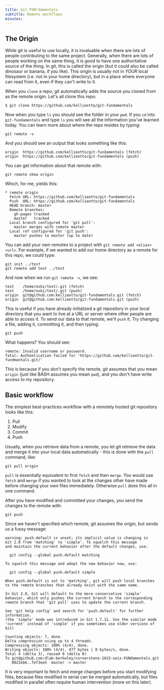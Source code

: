 ```yaml
---
title: Git FUN!damentals
subtitle: Remote workflows
minutes:
---
```


## The Origin

While git is useful to use locally, it is invaluable when there are lots of people contributing to the same project. Generally, when there are lots of people working on the same thing, it is good to have one authoritative source of the thing. In git, this is called the origin (but it could also be called dinosaur or banana, if you like). This origin is usually not in *YOUR* local filesystem (i.e. not in your home directory), but in a place where everyone can read from it, even if they can't write to it.

When you `clone` a repo, git automatically adds the source you cloned from as the remote origin. Let's all clone this repo:

~~~
$ git clone https://github.com/kellieotto/git-fundamentals
~~~

Now when you type `ls` you should see the folder in your `pwd`. If you `cd`
into `git-fundamentals` and type `ls` you will see all the information you've
learned today. You can learn more about where the repo resides by typing:

~~~{.input}
git remote -v
~~~

And you should see an output that looks something like this:

~~~{.output}
origin  https://github.com/kellieotto/git-fundamentals (fetch)
origin  https://github.com/kellieotto/git-fundamentals (push)
~~~

You can get information about that remote with:

~~~{.input}
git remote show origin
~~~

Which, for me, yields this:

~~~{.output}
* remote origin
  Fetch URL: https://github.com/kellieotto/git-fundamentals
  Push  URL: https://github.com/kellieotto/git-fundamentals
  HEAD branch: master
  Remote branches:
    gh-pages tracked
    master   tracked
  Local branch configured for 'git pull':
    master merges with remote master
  Local ref configured for 'git push':
    master pushes to master (up to date)
~~~

You can add your own remotes to a project with `git remote add <alias> <url>`. For example, if we wanted to add our home directory as a remote for this repo, we could type:

~~~{.input}
git init ../test
git remote add test ../test
~~~

And now when we run `git remote -v`, we see:

~~~{.output}
test	/home/oski/test/.git (fetch)
test	/home/oski/test/.git (push)
origin	git@github.com:kellieotto/git-fundamentals.git (fetch)
origin	git@github.com:kellieotto/git-fundamentals.git (push)
~~~

This is useful if you have already initialized a git repository in your local directory that you want to live at a URL or server where other people are able to access it. To send our data to that remote, we'll `push` it. Try changing a file, adding it, committing it, and then typing:

~~~{.input}
git push
~~~

What happens? You should see:

~~~{.output}
remote: Invalid username or password.
fatal: Authentication failed for 'https://github.com/kellieotto/git-fundmantals.git/'
~~~

This is because if you don't specify the remote, git assumes that you mean `origin` (just like BASH assumes you mean `pwd`), and you don't have write access to my repository. 

## Basic workflow

The simplest best-practices workflow with a remotely hosted git repository looks like this:

1. Pull
2. Modify
3. Commit
4. Push

Usually, when you retrieve data from a remote, you let git retrieve the data and merge it into your local data automatically - this is done with the `pull` command, like:

~~~{.input}
git pull origin
~~~

`pull` is essentially equivalent to first `fetch` and then `merge`. You would
use `fetch` and `merge` if you wanted to look at the changes other have made
before changing your own files immediately. Otherwise `pull` does this all in
one command.

After you have modified and committed your changes, you send the changes to the remote with:

~~~{.input}
git push
~~~

Since we haven't specified which remote, git assumes the origin, but sends us a fussy message:

~~~{.output}
warning: push.default is unset; its implicit value is changing in
Git 2.0 from 'matching' to 'simple'. To squelch this message
and maintain the current behavior after the default changes, use:

  git config --global push.default matching

To squelch this message and adopt the new behavior now, use:

  git config --global push.default simple

When push.default is set to 'matching', git will push local branches
to the remote branches that already exist with the same name.

In Git 2.0, Git will default to the more conservative 'simple'
behavior, which only pushes the current branch to the corresponding
remote branch that 'git pull' uses to update the current branch.

See 'git help config' and search for 'push.default' for further information.
(the 'simple' mode was introduced in Git 1.7.11. Use the similar mode
'current' instead of 'simple' if you sometimes use older versions of Git)

Counting objects: 7, done.
Delta compression using up to 4 threads.
Compressing objects: 100% (4/4), done.
Writing objects: 100% (4/4), 477 bytes | 0 bytes/s, done.
Total 4 (delta 3), reused 0 (delta 0)
To git@github.com:dlab-berkeley/cornerstone-2015-unix-FUNdamentals.git
   0022eb6..fef3ee5  master -> master
~~~

It is very important to fetch and merge changes before you start modifying files, because files modified in serial can be merged automatically, but files modified in parallel often require human intervention (more on this later).

